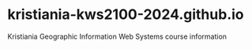 # kristiania-kws2100-2024.github.io
Kristiania Geographic Information Web Systems course information
